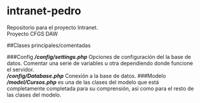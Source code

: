 # intranet-pedro
Repositorio para el proyecto Intranet.  
Proyecto CFGS DAW

##Clases principales/comentadas

###Config
***/config/settings.php*** Opciones de configuración del la base de datos. Comentar una serie de variables u otra dependiendo donde funcione el servidor.  
***/config/Database.php*** Conexión a la base de datos.
###Modelo
***/model/Cursos.php*** es una de las clases del modelo que está completamente completada para su comprensión, así como para el resto de las clases del modelo.
